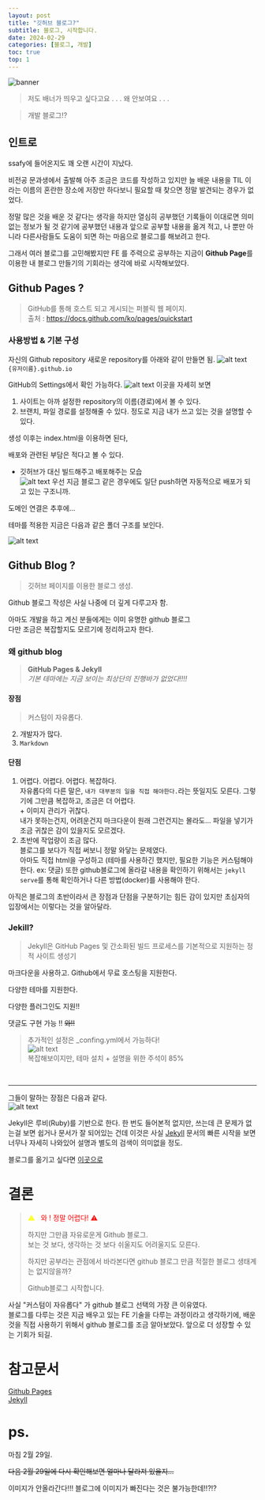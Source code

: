 ```yaml
---
layout: post
title: "깃허브 블로그?"
subtitle: 블로그, 시작합니다.
date: 2024-02-29
categories: [블로그, 개발]
toc: true
top: 1
---
```


![banner](../assets/images/GithubBlog/cat.jpg)
> 저도 배너가 띄우고 싶다고요 . . . 왜 안보여요 . . .

> 개발 블로그!?

## 인트로
ssafy에 들어온지도 꽤 오랜 시간이 지났다.   

비전공 문과생에서 출발해 아주 조금은 코드를 작성하고 있지만 늘 배운 내용을 TIL 이라는 이름의 혼란한 장소에 저장만 하다보니 필요할 때 찾으면 정말 발견되는 경우가 없었다.  

정말 많은 것을 배운 것 같다는 생각을 하지만 열심히 공부했던 기록들이 이대로면 의미없는 정보가 될 것 같기에 공부했던 내용과 앞으로 공부할 내용을 옮겨 적고, 나 뿐만 아니라 다른사람들도 도움이 되면 하는 마음으로 블로그를 해보려고 한다.

그래서 여러 블로그를 고민해봤지만 FE 를 주력으로 공부하는 지금이 **Github Page**를 이용한 내 블로그 만들기의 기회라는 생각에 바로 시작해보았다.

## Github Pages ?
> GitHub를 통해 호스트 되고 게시되는 퍼블릭 웹 페이지.
><br> 출처 : https://docs.github.com/ko/pages/quickstart


### 사용방법 & 기본 구성
자신의 Github repository 새로운 repository를 아래와 같이 만들면 됨.
![alt text](../assets/images/GithubBlog/Repo.png)<br>
`{유저이름}.github.io`

GitHub의 Settings에서 확인 가능하다.
![alt text](../assets/images/GithubBlog/GitHubPages.png)
이곳을 자세히 보면

1. 사이트는 아까 설정한 repository의 이름(경로)에서 볼 수 있다.
2. 브랜치, 파일 경로를 설정해줄 수 있다.
정도로 지금 내가 쓰고 있는 것을 설명할 수 있다.

생성 이후는 index.html을 이용하면 된다,

배포와 관련된 부담은 적다고 볼 수 있다.   
- 깃허브가 대신 빌드해주고 배포해주는 모습  
![alt text](../assets/images/GithubBlog/build.png)
우선 지금 블로그 같은 경우에도 일단 push하면 자동적으로 배포가 되고 있는 구조니까.


도메인 연결은 추후에...

테마를 적용한 지금은 다음과 같은 폴더 구조를 보인다.

![alt text](../assets/images/GithubBlog/folder.png)



## Github Blog ? 
> 깃허브 페이지를 이용한 블로그 생성.  

   Github 블로그 작성은 사실 나중에 더 깊게 다루고자 함.

아마도 개발을 하고 계신 분들에게는 이미 유명한 github 블로그  
다만 조금은 복잡할지도 모르기에 정리하고자 한다.

### 왜 github blog
> <storng>**GitHub Pages & Jekyll** </strong>
> <br>*기본 테마에는 지금 보이는 최상단의 진행바가 없었다!!!!*

#### 장점 
> 커스텀이 자유롭다.  
2. 개발자가 많다.
3. `Markdown`

#### 단점
1. 어렵다. 어렵다. 어렵다. 복잡하다.  
  자유롭다의 다른 말은, `내가 대부분의 일을 직접 해야한다.`라는 뜻일지도 모른다. 그렇기에 그만큼 복잡하고, 조금은 더 어렵다.  
  \+ 이미지 관리가 귀찮다.  
   내가 못하는건지, 어려운건지 마크다운이 원래 그런건지는 몰라도... 파일을 넣기가 조금 귀찮은 감이 있을지도 모르겠다.
2. 초반에 작업량이 조금 많다.  
   블로그를 보다가 직접 써보니 정말 와닿는 문제였다.  
   아마도 직접 html을 구성하고 (테마를 사용하긴 했지만, 필요한 기능은 커스텀해야한다. ex: 댓글) 또한 github블로그에 올라갈 내용을 확인하기 위해서는 `jekyll serve`를 통해 확인하거나 다른 방법(docker)를 사용해야 한다.


아직은 블로그의 초반이라서 큰 장점과 단점을 구분하기는 힘든 감이 있지만 초심자의 입장에서는 이렇다는 것을 알아달라.

### Jekill?
> Jekyll은 GitHub Pages 및 간소화된 빌드 프로세스를 기본적으로 지원하는 정적 사이트 생성기

마크다운을 사용하고. Github에서 무료 호스팅을 지원한다.

다양한 테마를 지원한다.

다양한 플러그인도 지원!!

댓글도 구현 가능 !! ~~와!!~~

> 추가적인 설정은 _confing.yml에서 가능하다!  
> ![alt text](./assets/images/GithubBlog/config.png)  
> 복잡해보이지만, 테마 설치 + 설명을 위한 주석이 85%
> <br>
<br>

---

그들이 말하는 장점은 다음과 같다.   
![alt text](../assets/images/GithubBlog/Jekyll.png)

Jekyll은 루비(Ruby)를 기반으로 한다. 한 번도 들어본적 없지만, 쓰는데 큰 문제가 없는걸 보면 쉽거나 문서가 잘 되어있는 건데 이것은 사실 [Jekyll](https://jekyllrb-ko.github.io/docs/) 문서의 빠른 시작을 보면 너무나 자세히 나와있어 설명과 별도의 검색이 의미없을 정도.

블로그를 옮기고 싶다면 [이곳으로](https://import.jekyllrb.com/docs/home/)

# 결론
> <stong style='color:red '> <span style='color:yellow'>⚠&nbsp;&nbsp;</span>   와 ! 정말 어렵다!    ⚠   
> </stong> 
>
> 하지만 그만큼 자유로운게 Github 블로그.  
> 보는 것 보다, 생각하는 것 보다 쉬울지도 어려울지도 모른다.
>
> 하지만 공부라는 관점에서 바라본다면 github 블로그 만큼 적절한 블로그 생태계는 없지않을까?
>
> Github블로그 시작합니다.
  
  
사실 "커스텀이 자유롭다" 가 github 블로그 선택의 가장 큰 이유였다.  
블로그를 다루는 것은 지금 배우고 있는 FE 기술을 다루는 과정이라고 생각하기에, 배운 것을 직접 사용하기 위해서 github 블로그를 조금 알아보았다. 앞으로 더 성장할 수 있는 기회가 되길.


# 참고문서 
  [Github Pages](https://docs.github.com/ko/pages/getting-started-with-github-pages/about-github-pages)  
  [Jekyll](https://jekyllrb-ko.github.io/docs/)  


# ps.
마침 2월 29일.

~~다음 2월 29일에 다시 확인해보면 얼마나 달라져 있을지...~~

이미지가 안올라간다!!!  블로그에 이미지가 빠진다는 것은 불가능한데!!?!?


&nbsp;
